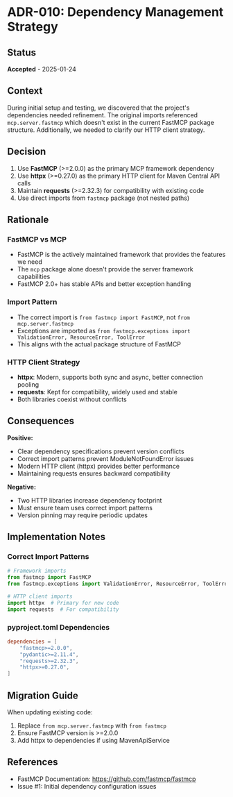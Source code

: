 # ADR-010: Dependency Management Strategy

## Status
**Accepted** - 2025-01-24

## Context
During initial setup and testing, we discovered that the project's dependencies needed refinement. The original imports referenced `mcp.server.fastmcp` which doesn't exist in the current FastMCP package structure. Additionally, we needed to clarify our HTTP client strategy.

## Decision
1. Use **FastMCP** (>=2.0.0) as the primary MCP framework dependency
2. Use **httpx** (>=0.27.0) as the primary HTTP client for Maven Central API calls
3. Maintain **requests** (>=2.32.3) for compatibility with existing code
4. Use direct imports from `fastmcp` package (not nested paths)

## Rationale

### FastMCP vs MCP
- FastMCP is the actively maintained framework that provides the features we need
- The `mcp` package alone doesn't provide the server framework capabilities
- FastMCP 2.0+ has stable APIs and better exception handling

### Import Pattern
- The correct import is `from fastmcp import FastMCP`, not `from mcp.server.fastmcp`
- Exceptions are imported as `from fastmcp.exceptions import ValidationError, ResourceError, ToolError`
- This aligns with the actual package structure of FastMCP

### HTTP Client Strategy
- **httpx**: Modern, supports both sync and async, better connection pooling
- **requests**: Kept for compatibility, widely used and stable
- Both libraries coexist without conflicts

## Consequences

**Positive:**
- Clear dependency specifications prevent version conflicts
- Correct import patterns prevent ModuleNotFoundError issues
- Modern HTTP client (httpx) provides better performance
- Maintaining requests ensures backward compatibility

**Negative:**
- Two HTTP libraries increase dependency footprint
- Must ensure team uses correct import patterns
- Version pinning may require periodic updates

## Implementation Notes

### Correct Import Patterns
```python
# Framework imports
from fastmcp import FastMCP
from fastmcp.exceptions import ValidationError, ResourceError, ToolError

# HTTP client imports
import httpx  # Primary for new code
import requests  # For compatibility
```

### pyproject.toml Dependencies
```toml
dependencies = [
    "fastmcp>=2.0.0",
    "pydantic>=2.11.4",
    "requests>=2.32.3",
    "httpx>=0.27.0",
]
```

## Migration Guide
When updating existing code:
1. Replace `from mcp.server.fastmcp` with `from fastmcp`
2. Ensure FastMCP version is >=2.0.0
3. Add httpx to dependencies if using MavenApiService

## References
- FastMCP Documentation: https://github.com/fastmcp/fastmcp
- Issue #1: Initial dependency configuration issues